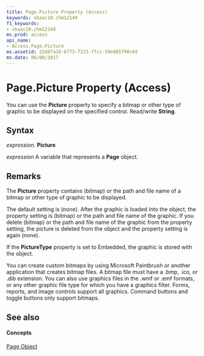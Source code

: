 ```yaml
---
title: Page.Picture Property (Access)
keywords: vbaac10.chm12149
f1_keywords:
- vbaac10.chm12149
ms.prod: access
api_name:
- Access.Page.Picture
ms.assetid: 22487a28-6773-7223-ffcc-59e885790c69
ms.date: 06/08/2017
---
```



# Page.Picture Property (Access)

You can use the  **Picture** property to specify a bitmap or other type of graphic to be displayed on the specified control. Read/write **String**.


## Syntax

 _expression_. **Picture**

 _expression_ A variable that represents a **Page** object.


## Remarks

The  **Picture** property contains (bitmap) or the path and file name of a bitmap or other type of graphic to be displayed.

The default setting is (none). After the graphic is loaded into the object, the property setting is (bitmap) or the path and file name of the graphic. If you delete (bitmap) or the path and file name of the graphic from the property setting, the picture is deleted from the object and the property setting is again (none).

If the  **PictureType** property is set to Embedded, the graphic is stored with the object.

You can create custom bitmaps by using Microsoft Paintbrush or another application that creates bitmap files. A bitmap file must have a .bmp, .ico, or .dib extension. You can also use graphics files in the .wmf or .emf formats, or any other graphic file type for which you have a graphics filter. Forms, reports, and image controls support all graphics. Command buttons and toggle buttons only support bitmaps.


## See also


#### Concepts


[Page Object](page-object-access.md)


